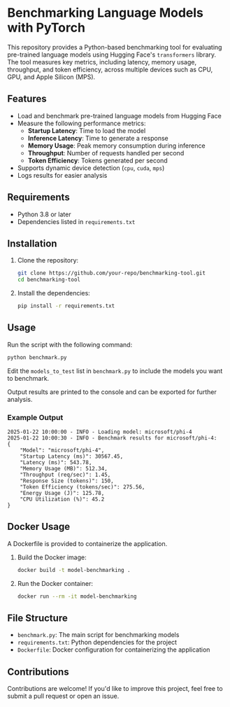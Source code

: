 # Benchmarking Language Models with PyTorch

This repository provides a Python-based benchmarking tool for evaluating pre-trained language models using Hugging Face's `transformers` library. The tool measures key metrics, including latency, memory usage, throughput, and token efficiency, across multiple devices such as CPU, GPU, and Apple Silicon (MPS).

## Features

* Load and benchmark pre-trained language models from Hugging Face
* Measure the following performance metrics:
  * **Startup Latency**: Time to load the model
  * **Inference Latency**: Time to generate a response
  * **Memory Usage**: Peak memory consumption during inference
  * **Throughput**: Number of requests handled per second
  * **Token Efficiency**: Tokens generated per second
* Supports dynamic device detection (`cpu`, `cuda`, `mps`)
* Logs results for easier analysis

## Requirements

* Python 3.8 or later
* Dependencies listed in `requirements.txt`

## Installation

1. Clone the repository:
   ```bash
   git clone https://github.com/your-repo/benchmarking-tool.git
   cd benchmarking-tool
   ```

2. Install the dependencies:
   ```bash
   pip install -r requirements.txt
   ```

## Usage

Run the script with the following command:

```bash
python benchmark.py
```

Edit the `models_to_test` list in `benchmark.py` to include the models you want to benchmark.

Output results are printed to the console and can be exported for further analysis.

### Example Output

```plaintext
2025-01-22 10:00:00 - INFO - Loading model: microsoft/phi-4
2025-01-22 10:00:30 - INFO - Benchmark results for microsoft/phi-4:
{
    "Model": "microsoft/phi-4",
    "Startup Latency (ms)": 30567.45,
    "Latency (ms)": 543.78,
    "Memory Usage (MB)": 512.34,
    "Throughput (req/sec)": 1.45,
    "Response Size (tokens)": 150,
    "Token Efficiency (tokens/sec)": 275.56,
    "Energy Usage (J)": 125.78,
    "CPU Utilization (%)": 45.2
}
```

## Docker Usage

A Dockerfile is provided to containerize the application.

1. Build the Docker image:
   ```bash
   docker build -t model-benchmarking .
   ```

2. Run the Docker container:
   ```bash
   docker run --rm -it model-benchmarking
   ```

## File Structure

* `benchmark.py`: The main script for benchmarking models
* `requirements.txt`: Python dependencies for the project
* `Dockerfile`: Docker configuration for containerizing the application

## Contributions

Contributions are welcome! If you'd like to improve this project, feel free to submit a pull request or open an issue.
